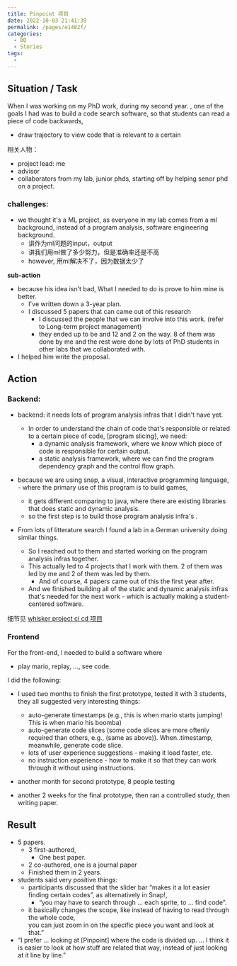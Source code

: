 ```yaml
---
title: Pinpoint 项目
date: 2022-10-03 21:41:39
permalink: /pages/e1482f/
categories:
  - BQ
  - Stories
tags:
  - 
---
```



## **Situation / Task**
When I was working on  my PhD work, during my second year. , one of the goals I had was to build a code search software, so that students can read a piece of code backwards,

- draw trajectory to view code that is relevant to a certain

相关人物： 
- project lead: me
- advisor
- collaborators from my lab, junior phds, starting off by helping senor phd on a project. 


### challenges:
- we thought it's a ML project, as everyone in my lab comes from a ml background, instead of a program analysis, software engineering background. 
	- 讲作为ml问题的input，output
	- 讲我们用ml做了多少努力，但是准确率还是不高
	- however, 用ml解决不了，因为数据太少了

**sub-action**
- because his idea isn't bad, What I needed to do is prove to him mine is better.
	- I've written down a 3-year plan. 
	- I discussed 5 papers that can came out of this research 
		- I discussed the people that we can involve into this work. (refer to Long-term project management)
		- they ended up to be and 12 and 2 on the way.  8 of them was done by me and the rest were done by lots of PhD students in other labs that we collaborated with. 
- I helped him write the proposal. 




## **Action**

### Backend:
- backend: it needs lots of program analysis infras that I didn't have yet. 
	- In order to understand the chain of code that's responsible or related to a certain piece of code, [program slicing], we need:
		- a dynamic analysis framework, where we know which piece of code is responsible for certain output.
		- a static analysis framework, where we can find the program dependency graph and the control flow graph. 


- because we are using snap, a visual, interactive programming language, - where the primary use of this program is to build games,
	- it gets different comparing to java, where there are existing libraries that does static and dynamic analysis. 
	- so the first step is to build those program analysis infra's . 

- From lots of litterature search I found a lab in a German university doing similar things. 
	- So I reached out to them and started working on the program analysis infras together. 
	- This actually led to 4 projects that I work with them. 2 of them was led by me and 2 of them was led by them. 
		- And of course, 4 papers came out of this the first year after. 
	- And we finished building all of the static and dynamic analysis infras that's needed for the next work - which is actually making a student-centered software. 

细节见 [whisker project ci cd 项目](/pages/c04ad9/)

### Frontend
For the front-end, I needed to build a software where 
- play mario, replay, ..., see code. 

I did the following:
- I used two months to finish the first prototype, tested it with 3 students, they all suggested very interesting things:
	- auto-generate timestamps (e.g., this is when mario starts jumping! This is when mario his boomba)
	- auto-generate code slices (some code slices are more oftenly required than others, e.g., (same as above)). When..timestamp, meanwhile, generate code slice. 
	- lots of user experience suggestions - making it load faster, etc. 
	- no instruction experience - how to make it so that they can work through it without using instructions. 

- another month for second prototype, 8 people testing
- another 2 weeks for the final prototype, then ran a controlled study, then writing paper. 


## **Result**
- 5 papers. 
	- 3 first-authored, 
		- One best paper. 
	- 2 co-authored, one is a journal paper
	- Finished them in 2 years. 
- students said very positive things:
	- participants discussed that the slider bar “makes it  a lot easier finding certain codes”, as alternatively in  Snap!, 
		- “you may have to search through ... each sprite, to ...  find code”.
	- it basically changes the  scope, like instead of having to read through the whole code,  
you can just zoom in on the specific piece you want and look  at that.”
- “I prefer ... looking at [Pinpoint] where the code is divided up. ... I think it is easier to look at how stuff are related that way, instead of just looking at it line by line.”




